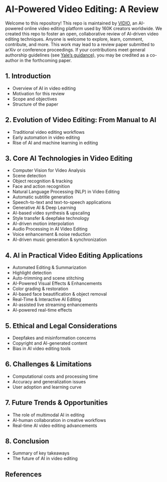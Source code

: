 # AI-Powered Video Editing: A Review

Welcome to this repository! This repo is maintained by [VIDIO](https://www.vidio.ai), an AI-powered online video editing platform used by 160K creators worldwide. We created this repo to foster an open, collaborative review of AI-driven video editing techniques. Anyone is welcome to explore, learn, comment, contribute, and more. This work may lead to a review paper submitted to arXiv or conference proceedings. If your contributions meet general authorship guidelines (see [Yale’s guidance](https://provost.yale.edu/policies/academic-integrity/guidance-authorship-scholarly-or-scientific-publications)), you may be credited as a co-author in the forthcoming paper.

## 1. Introduction
* Overview of AI in video editing
* Motivation for this review
* Scope and objectives
* Structure of the paper

## 2. Evolution of Video Editing: From Manual to AI
* Traditional video editing workflows
* Early automation in video editing
* Rise of AI and machine learning in editing

## 3. Core AI Technologies in Video Editing
* Computer Vision for Video Analysis
* Scene detection
* Object recognition & tracking
* Face and action recognition
* Natural Language Processing (NLP) in Video Editing
* Automatic subtitle generation
* Speech-to-text and text-to-speech applications
* Generative AI & Deep Learning
* AI-based video synthesis & upscaling
* Style transfer & deepfake technology
* AI-driven motion interpolation
* Audio Processing in AI Video Editing
* Voice enhancement & noise reduction
* AI-driven music generation & synchronization

## 4. AI in Practical Video Editing Applications
* Automated Editing & Summarization
* Highlight detection
* Auto-trimming and scene stitching
* AI-Powered Visual Effects & Enhancements
* Color grading & restoration
* AI-based face beautification & object removal
* Real-Time & Interactive AI Editing
* AI-assisted live streaming enhancements
* AI-powered real-time effects

## 5. Ethical and Legal Considerations
* Deepfakes and misinformation concerns
* Copyright and AI-generated content
* Bias in AI video editing tools

## 6. Challenges & Limitations
* Computational costs and processing time
* Accuracy and generalization issues
* User adoption and learning curve

## 7. Future Trends & Opportunities
* The role of multimodal AI in editing
* AI-human collaboration in creative workflows
* Real-time AI video editing advancements

## 8. Conclusion
* Summary of key takeaways
* The future of AI in video editing

## References

